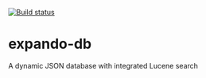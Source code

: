 [![Build status](https://ci.appveyor.com/api/projects/status/mcuk3sl5ui12u93w?svg=true)](https://ci.appveyor.com/project/cris-almodovar/expando-db)
# expando-db
A dynamic JSON database with integrated Lucene search
